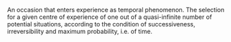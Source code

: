 An occasion that enters experience as temporal phenomenon. The selection for a given centre of experience of one out of a quasi-infinite number of potential situations, according to the condition of successiveness, irreversibility and maximum probability, i.e. of time.